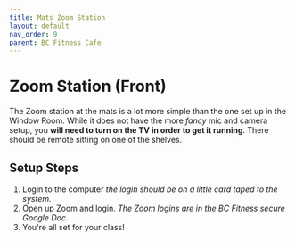 ```yaml
---
title: Mats Zoom Station
layout: default
nav_order: 9
parent: BC Fitness Cafe
---
```

# Zoom Station (Front)
The Zoom station at the mats is a lot more simple than the one set up in the Window Room. While it does not have the more *fancy* mic and camera setup, you **will need to turn on the TV in order to get it running**. There should be remote sitting on one of the shelves.

## Setup Steps
1. Login to the computer *the login should be on a little card taped to the system.*
2. Open up Zoom and login. *The Zoom logins are in the BC Fitness secure Google Doc.*
3. You're all set for your class!
